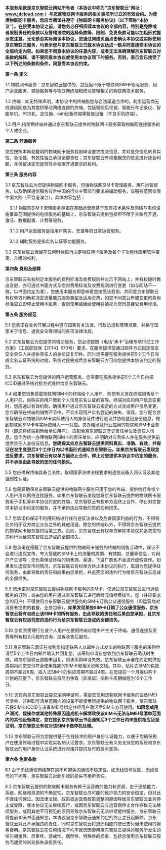 **本服务条款是京东智联云网站所有者（本协议中称为“京东智联云”网址：www.jdcloud.com ）与您就物联网卡服务的相关事项所订立的有效合约。为使用物联网卡服务，您应当阅读并遵守《物联网卡服务协议》（以下简称“本协议”）。在接受本协议之前，请您务必仔细阅读本协议的全部内容，特别是免除或者限制责任的条款以及管辖法院的选择条款等，限制、免责条款可能以加粗形式提示您注意。无论是否实际阅读本协议，您通过网络页面点击确认本协议或实际使用京东智联云服务，均表示您与京东智联云已就本协议达成一致并同意接受本协议的全部约定内容。如果您不同意本协议的任意内容，或者无法准确理解京东智联云对条款的解释，请不要同意本协议或使用本协议项下的服务。否则，表示您已接受了以下所述的条款和条件，同意受本协议约束。**

**第一条 定义**<br>

1.1 物联网卡服务：京东智联云提供的，包括但不限于物联网SIM卡管理服务、用户运营服务、辅助服务等与物联网终端和模块管理相关的物联网技术服务。<br>

1.2 终端：如无特殊声明，本协议中的终端指您与合法渠道合作的，利用运营商无线通信网络为其提供移动网络连接的终端，包括智能后视镜、智能行车记录仪、智能车机、POS机、定位器、mifi设备终端等智能设备（不含手机终端）。<br>

1.3 用户:指使用终端并通过京东智联云提供的物联网卡服务获取物联网连接服务的个人或企业。<br>

**第二条 开通服务**<br>

您应按照本网站载明的物联网卡服务权限申请要求提交信息，并对提交信息的真实性、合法性、有效性独立承担全部责任；京东智联云有权根据您的信息进行综合判断，并保留决定您是否符合权限开通要求的权利。<br>

**第三条 服务内容**<br>

3.1 京东智联云为您提供物联网卡服务，包括物联网SIM卡管理服务、用户运营服务，以及确保通信服务符合中国的行业主管部门要求的辅助服务，该服务范围仅限中国大陆（不含港澳台），具体内容包括：<br>

&ensp;&ensp;3.1.1 物联网SIM卡管理服务是指在基础运营商基于现有技术条件及网络与电信设施覆盖范围提供的电信服务的基础上，京东智联云提供包括但不限于主账号开通、激活、数据配置、计费等服务。<br>

&ensp;&ensp;3.1.2 用户运营服务是指用户购买、充值等的日常运营服务。<br>

&ensp;&ensp;3.1.3 辅助服务是指实名认证等功能服务。<br>

3.2 京东智联云保留在任何时候自行决定物联网卡服务及各个子功能作应用软件变更、升级的权利。<br>

**第四条 费用及结算**<br>

京东智联云有权制定本服务的费用标准及收费规则并公示于网站上，并有权随时做出变更，亦可通过书面方式与您对费用标准及收费规则进行变更（如与网站不一致，以书面约定为准），您使用本服务即意味着您接受该费用，并同意京东智联云有权单方判断和决定流量能力服务类型及适用资费，如您不同意公布或变更的费用标准应立即停止使用本服务，否则使用或继续使用将被视为您同意接受费用标准。<br>

**第五条 服务规范**<br>

5.1 您承诺在业务开展过程中遵守国家有关法律、行政法规和管理规章，并恪守国家关于信息、通信安全等领域的各项法律法规。<br>

5.2 京东智联云为您提供的辅助服务，您必须按照《电话“黑卡”治理专项行动工作方案》（工信部联保【2014】570号）要求，在服务提供前通过邮件方式指定信息安全责任人并提供责任人的身份证复印件。同时您需要在服务提供前5个工作日完成实名认证系统的对接，系统对接完成后京东智联云方可向您提供本协议约定的服务。<br>

5.3 京东智联云为您提供的用户运营服务，您需要在服务提供前5个工作日内把ICCID通过系统对接方式提供给京东智联云。<br>

5.4 如果您销售搭载物联网SIM卡的终端给个人用户，则您有义务在终端销售给个人用户前，向购买的用户做到个人信息实名认证的宣导。终端对应的用户信息变更时，您应通过有效机制，确保用户通过京东智联云指定的方式完成用户信息变更。您应确保在终端的销售环节中，不会出现用户实名登记的缺失、错误。您应配合京东智联云对物联网SIM卡实际使用人的身份证件进行验证并协助登记身份信息，做到物联网SIM卡与实际使用人一一对应。您办理涉及行业应用的物联网SIM卡业务时（即您将终端销售给单位用户），应配合京东智联云登记责任单位及责任人信息。您作为统一办理物联网SIM卡的责任单位，应明确对应责任人并在服务提供前提供责任人身份证信息。**您确保其向京东智联云提供资料真实、准确、有效，并保证在发生变更后3个工作日内以书面形式通知京东智联云。如果京东智联云发现您违反要求，京东智联云有权单方面终止合作，停止对您提供本协议中约定的服务，并不承担由此导致的您的任何损失。**<br>

5.5 您应确保终端具备合法性，取得国家法律法规要求的通信设备入网认证及其他强制性认证。<br>

5.6 您需要确保京东智联云提供的物联网卡服务只用于您的终端，提供给行业或个人用户用以网络连接服务。如果京东智联云发现您将京东智联云提供的物联网卡服务用于手机等非本协议约定的终端，京东智联云有权单方面终止合作，停止对您提供本协议中约定的服务，并不承担由此导致的您的任何损失。<br>

5.7 您承诺和保证不利用网络进行任何违反法律以及危害国家利益的行为，不得将业务用于双方商定业务之外的其他用途，除您的终端以外，不得将京东智联云提供的物联网卡服务提供给第三方。否则，京东智联云有权单方解除本协议并追究您的违约行为给京东智联云造成的全部损失。<br>

5.8 您承诺在搭载了京东智联云提供的物联网卡服务的终端的销售活动中，保证不会进行虚假宣传，夸大搭载的SIM卡上的流量的周期、有效期、总量等信息，对用户产生误导；您也需保证终端的销售商、渠道、下游厂商也不会进行虚假宣传。如果发生虚假宣传的情况，京东智联云有权单方终止本协议的执行，取消为您提供任何服务，由此导致的责任和后果由您承担，并追究您的违约行为给京东智联云造成的全部损失。<br>

5.9 您承诺对京东智联云提供物联网卡服务的SIM卡，仅通过京东智联云进行通信服务的订购；或由您的用户通过京东智联云进行后续充值续费操作。您（并应要求您的用户）不得使用京东智联云提供服务的SIM卡订购公众通信服务（即运营商对消费者提供的套餐、业务包等）。**如果发现某些SIM卡订购了公众通信服务，京东智联云将有权终止该SIM卡的所有服务，由此导致的责任和后果由您承担，且京东智联云有权追究您的违约行为给京东智联云造成的全部损失。**<br>

5.10 您负责受理行业或个人用户在使用终端过程中产生关于终端、通信连接及资费等所有相关问题的咨询、投诉及售后服务。<br>

5.11 京东智联云承诺在收到您指定联系人以邮件方式发出的物联网卡服务的采购申请后5个工作日内邮件确认并回复您，该采购申请自您收到京东智联云确认时生效。如京东智联云逾期未回复，则该采购申请失效。京东智联云承诺在约定的供应周期内向您交付符合使用性能的SIM卡和相关说明文档。其中，贴片式SIM的供应周期不超过6周，插入式SIM卡的供应周期不超过4周。在您提前一个月提供购卡计划的前提下，京东智联云将尽力争取（非承诺）把供卡周期缩短为10个工作日。<br>

5.12 您在向京东智联云提交采购申请时，需提交使用您物联网卡服务的设备IMEI号清单，非IMEI号清单范围内的设备不能使用您提供的物联网卡服务，京东智联云将SIM卡ICCID与设备IMEI号绑定并经用户激活后SIM卡方可使用。**如因您或用户测试、误操作或其他特殊原因造成机卡解绑致使该SIM卡无法与IMEI号清单范围内的其他设备绑定，您在接到京东智联云书面通知后3个工作日内未提供相应证据证明，京东智联云有权对该SIM卡做停机处理。**<br>

5.13 京东智联云将为您提供基于在线技术的用户身份认证能力，以便于您确保用户在使用终端过程中实现实名制认证要求。京东智联云有义务支持您的系统和京东智联云的用户身份认证系统进行对接并提供及时的技术支持。<br>

**第六条 免责条款**<br>

6.1 由于无线通信网络存在的不可避免的通信不稳定性，如无线信号盲区、无线信号的干扰等，京东智联云对此引起的损失不承担责任。<br>

6.2 京东智联云提供的物联网卡服务有赖于运营商的能力和资源，由于通信能力、系统、网络和资源的不确定性，京东智联云尽可能的维护能力的安全稳定，但对此不做任何保证。因法律法规、政策或运营商政策调整的原因导致京东智联云业务停止或受限，使本协议无法继续履行，或因京东智联云与运营商停止合作导致无法继续服务，或因其他不可预见的原因导致京东智联云无法继续提供服务，京东智联云将提前10天书面通知您，本协议自京东智联云通知约定的终止之日起解除，京东智联云对此不承担违约责任，同时京东智联云将退还相应的您已支付但未使用的服务费用。京东智联云在任何情况下均不就您因使用京东智联云提供的服务所发生的任何间接性、后果性、惩戒性、偶然性、特殊性的损害，包括您使用京东智联云服务而遭受的利润损失承担责任。<br>
